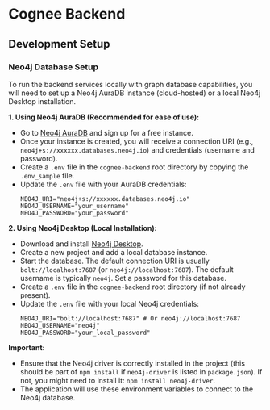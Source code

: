 # Cognee Backend

## Development Setup

### Neo4j Database Setup

To run the backend services locally with graph database capabilities, you will need to set up a Neo4j AuraDB instance (cloud-hosted) or a local Neo4j Desktop installation.

**1. Using Neo4j AuraDB (Recommended for ease of use):**

*   Go to [Neo4j AuraDB](https://neo4j.com/cloud/aura-db/) and sign up for a free instance.
*   Once your instance is created, you will receive a connection URI (e.g., `neo4j+s://xxxxxx.databases.neo4j.io`) and credentials (username and password).
*   Create a `.env` file in the `cognee-backend` root directory by copying the `.env_sample` file.
*   Update the `.env` file with your AuraDB credentials:
    ```env
    NEO4J_URI="neo4j+s://xxxxxx.databases.neo4j.io"
    NEO4J_USERNAME="your_username"
    NEO4J_PASSWORD="your_password"
    ```

**2. Using Neo4j Desktop (Local Installation):**

*   Download and install [Neo4j Desktop](https://neo4j.com/download/).
*   Create a new project and add a local database instance.
*   Start the database. The default connection URI is usually `bolt://localhost:7687` (or `neo4j://localhost:7687`). The default username is typically `neo4j`. Set a password for this database.
*   Create a `.env` file in the `cognee-backend` root directory (if not already present).
*   Update the `.env` file with your local Neo4j credentials:
    ```env
    NEO4J_URI="bolt://localhost:7687" # Or neo4j://localhost:7687
    NEO4J_USERNAME="neo4j"
    NEO4J_PASSWORD="your_local_password"
    ```

**Important:**
*   Ensure that the Neo4j driver is correctly installed in the project (this should be part of `npm install` if `neo4j-driver` is listed in `package.json`). If not, you might need to install it: `npm install neo4j-driver`.
*   The application will use these environment variables to connect to the Neo4j database.
